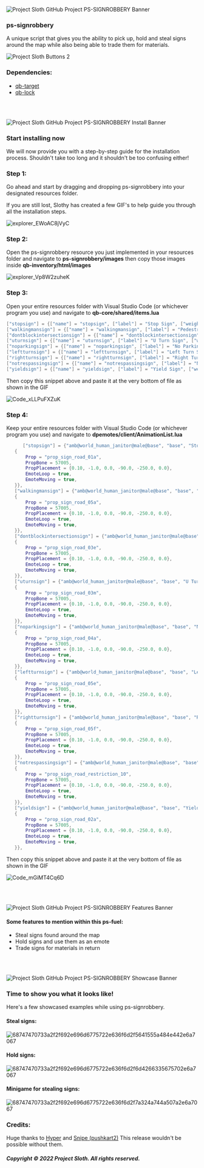 ![Project Sloth GitHub Project PS-SIGNROBBERY Banner](https://user-images.githubusercontent.com/91661118/170381274-38fdbeda-a6a8-454f-b797-b13b9015ed13.png)

### ps-signrobbery
A unique script that gives you the ability to pick up, hold and steal signs around the map while also being able to trade them for materials.

![Project Sloth Buttons 2](https://user-images.githubusercontent.com/91661118/170381303-087fbd96-dc8a-4048-9716-e5ad7637d3ee.png)

### Dependencies:
* [qb-target](https://github.com/BerkieBb/qb-target)
* [qb-lock](https://github.com/Tex27/qb-lock)

<br>
<br>

![Project Sloth GitHub Project PS-SIGNROBBERY Install Banner](https://user-images.githubusercontent.com/91661118/170381451-f899a24a-a313-4197-8c68-06ada7931a1b.png)


### Start installing now
We will now provide you with a step-by-step guide for the installation process. Shouldn't take too long and it shouldn't be too confusing either! 

### Step 1:
Go ahead and start by dragging and dropping ps-signrobbery into your designated resources folder.

If you are still lost, Slothy has created a few GIF's to help guide you through all the installation steps.

![explorer_EWoAC8jVyC](https://user-images.githubusercontent.com/91661118/170382891-7a0433c5-bfcd-4d9c-bfdc-48f002aeec74.gif)


### Step 2:
Open the ps-signrobbery resource you just implemented in your resources folder and navigate to **ps-signrobbery/images** then copy those images inside **qb-inventory/html/images**

![explorer_Vp8W2zuheK](https://user-images.githubusercontent.com/91661118/170383180-d7ee5b03-0495-4076-8db4-b482a31ad141.gif)

### Step 3: 
Open your entire resources folder with Visual Studio Code (or whichever program you use) and navigate to **qb-core/shared/items.lua**

```lua
["stopsign"] = {["name"] = "stopsign", ["label"] = "Stop Sign", ["weight"] = 1, ["type"] = "item", ["image"] = "stopsign.png", ["unique"] = false, ["useable"] = true ["shouldClose"] = true, ["combinable"] = nil, ["description"] = "Stop Sign"},
["walkingmansign"] = {["name"] = "walkingmansign", ["label"] = "Pedestrian Sign", ["weight"] = 1, ["type"] = "item", ["image"] = "walkingmansign.png", ["unique"] = false, ["useable"] = true, ["shouldClose"] = true, ["combinable"] = nil, ["description"] = "Pedestrian Sign"},
["dontblockintersectionsign"] = {["name"] = "dontblockintersectionsign", ["label"] = "Intersection Sign", ["weight"] = 1, ["type"] = "item", ["image"] = "dontblockintersectionsign.png", ["unique"] = false, ["useable"] = true, ["shouldClose"] = true, ["combinable"] = nil, ["description"] = "Intersection Sign"},
["uturnsign"] = {["name"] = "uturnsign", ["label"] = "U Turn Sign", ["weight"] = 1, ["type"] = "item", ["image"] = "uturnsign.png", ["unique"] = false, ["useable"] = true, ["shouldClose"] = true, ["combinable"] = nil, ["description"] = "U Turn Sign"},
["noparkingsign"] = {["name"] = "noparkingsign", ["label"] = "No Parking Sign", ["weight"] = 1, ["type"] = "item", ["image"] = "noparkingsign.png", ["unique"] = false ["useable"] = true, ["shouldClose"] = true, ["combinable"] = nil, ["description"] = "No Parking Sign"},
["leftturnsign"] = {["name"] = "leftturnsign", ["label"] = "Left Turn Sign", ["weight"] = 1, ["type"] = "item", ["image"] = "leftturnsign.png", ["unique"] = false ["useable"] = true, ["shouldClose"] = true, ["combinable"] = nil, ["description"] = "Left Turn Sign"},
["rightturnsign"] = {["name"] = "rightturnsign", ["label"] = "Right Turn Sign", ["weight"] = 1, ["type"] = "item", ["image"] = "rightturnsign.png", ["unique"] = false, ["useable"] = true, ["shouldClose"] = true, ["combinable"] = nil, ["description"] = "Right Turn Sign"},
["notrespassingsign"] = {["name"] = "notrespassingsign", ["label"] = "No Trespassing Sign", ["weight"] = 1, ["type"] = "item", ["image"] = "notrespassingsign.png", ["unique"] = false, ["useable"] = true, ["shouldClose"] = true, ["combinable"] = nil, ["description"] = "No Trespassing Sign"},
["yieldsign"] = {["name"] = "yieldsign", ["label"] = "Yield Sign", ["weight"] = 1, ["type"] = "item", ["image"] = "yieldsign.png", ["unique"] = false, ["useable"] = true, ["shouldClose"] = true, ["combinable"] = nil, ["description"] = "Yield Sign"},
```

Then copy this snippet above and paste it at the very bottom of file as shown in the GIF

![Code_xLLPuFXZuK](https://user-images.githubusercontent.com/91661118/170383607-9ed085c2-e6d6-40a1-9f03-71f025eb3476.gif)

### Step 4: 
Keep your entire resources folder with Visual Studio Code (or whichever program you use) and navigate to **dpemotes/client/AnimationList.lua**

```lua
      ["stopsign"] = {"amb@world_human_janitor@male@base", "base", "Stop Sign", AnimationOptions =
   {
       Prop = "prop_sign_road_01a",
       PropBone = 57005,
       PropPlacement = {0.10, -1.0, 0.0, -90.0, -250.0, 0.0},
       EmoteLoop = true,
       EmoteMoving = true,
   }},
   ["walkingmansign"] = {"amb@world_human_janitor@male@base", "base", "Walking Man Sign", AnimationOptions =
   {
       Prop = "prop_sign_road_05a",
       PropBone = 57005,
       PropPlacement = {0.10, -1.0, 0.0, -90.0, -250.0, 0.0},
       EmoteLoop = true,
       EmoteMoving = true,
   }},
   ["dontblockintersectionsign"] = {"amb@world_human_janitor@male@base", "base", "Intersection Sign", AnimationOptions =
   {
       Prop = "prop_sign_road_03e",
       PropBone = 57005,
       PropPlacement = {0.10, -1.0, 0.0, -90.0, -250.0, 0.0},
       EmoteLoop = true,
       EmoteMoving = true,
   }},
   ["uturnsign"] = {"amb@world_human_janitor@male@base", "base", "U Turn Sign", AnimationOptions =
   {
       Prop = "prop_sign_road_03m",
       PropBone = 57005,
       PropPlacement = {0.10, -1.0, 0.0, -90.0, -250.0, 0.0},
       EmoteLoop = true,
       EmoteMoving = true,
   }},
   ["noparkingsign"] = {"amb@world_human_janitor@male@base", "base", "No Parking Sign", AnimationOptions =
   {
       Prop = "prop_sign_road_04a",
       PropBone = 57005,
       PropPlacement = {0.10, -1.0, 0.0, -90.0, -250.0, 0.0},
       EmoteLoop = true,
       EmoteMoving = true,
   }},
   ["leftturnsign"] = {"amb@world_human_janitor@male@base", "base", "Left Turn Sign", AnimationOptions =
   {
       Prop = "prop_sign_road_05e",
       PropBone = 57005,
       PropPlacement = {0.10, -1.0, 0.0, -90.0, -250.0, 0.0},
       EmoteLoop = true,
       EmoteMoving = true,
   }},
   ["rightturnsign"] = {"amb@world_human_janitor@male@base", "base", "Right Turn Sign", AnimationOptions =
   {
       Prop = "prop_sign_road_05f",
       PropBone = 57005,
       PropPlacement = {0.10, -1.0, 0.0, -90.0, -250.0, 0.0},
       EmoteLoop = true,
       EmoteMoving = true,
   }},
   ["notrespassingsign"] = {"amb@world_human_janitor@male@base", "base", "No Trespassing Sign", AnimationOptions =
   {
       Prop = "prop_sign_road_restriction_10",
       PropBone = 57005,
       PropPlacement = {0.10, -1.0, 0.0, -90.0, -250.0, 0.0},
       EmoteLoop = true,
       EmoteMoving = true,
   }},
   ["yieldsign"] = {"amb@world_human_janitor@male@base", "base", "Yield Sign", AnimationOptions =
   {
       Prop = "prop_sign_road_02a",
       PropBone = 57005,
       PropPlacement = {0.10, -1.0, 0.0, -90.0, -250.0, 0.0},
       EmoteLoop = true,
       EmoteMoving = true,
   }},
```

Then copy this snippet above and paste it at the very bottom of file as shown in the GIF

![Code_mGiMT4Cq6D](https://user-images.githubusercontent.com/91661118/170383828-72f8baa4-b05b-49b0-9170-bd766d04a95e.gif)

<br>
<br>

![Project Sloth GitHub Project PS-SIGNROBBERY Features Banner](https://user-images.githubusercontent.com/91661118/170384824-5b45be83-e7e0-4d0d-bfca-d3145b13a19a.png)


#### Some features to mention within this ps-fuel:
* Steal signs found around the map
* Hold signs and use them as an emote
* Trade signs for materials in return

<br>
<br>

![Project Sloth GitHub Project PS-SIGNROBBERY Showcase Banner](https://user-images.githubusercontent.com/91661118/170385405-454dcad3-c4c7-441a-b532-bd5442bc91e9.png)


### Time to show you what it looks like!
Here's a few showcased examples while using ps-signrobbery.

#### Steal signs:
![68747470733a2f2f692e696d6775722e636f6d2f5641555a484e442e6a7067](https://user-images.githubusercontent.com/91661118/170385069-6accb747-f1a6-433e-a0f3-4ff61c20fcdc.png)

#### Hold signs:
![68747470733a2f2f692e696d6775722e636f6d2f6d4266335675702e6a7067](https://user-images.githubusercontent.com/91661118/170385102-f9258aaa-5a39-4a6c-81ca-02835a02e70f.png)

#### Minigame for stealing signs:
![68747470733a2f2f692e696d6775722e636f6d2f7a324a744a507a2e6a7067](https://user-images.githubusercontent.com/91661118/170385143-01a810d1-3800-49ab-94e6-0f3ca8275b95.png)

### Credits:
Huge thanks to [Hyper](https://github.com/itsHyper) and [Snipe (pushkart2)](https://github.com/pushkart2) This release wouldn't be possible without them.

##### Copyright © 2022 Project Sloth. All rights reserved.
